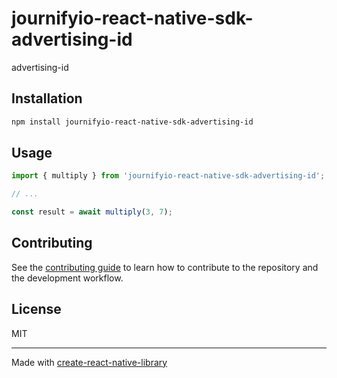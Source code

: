 # journifyio-react-native-sdk-advertising-id

advertising-id

## Installation

```sh
npm install journifyio-react-native-sdk-advertising-id
```

## Usage


```js
import { multiply } from 'journifyio-react-native-sdk-advertising-id';

// ...

const result = await multiply(3, 7);
```


## Contributing

See the [contributing guide](CONTRIBUTING.md) to learn how to contribute to the repository and the development workflow.

## License

MIT

---

Made with [create-react-native-library](https://github.com/callstack/react-native-builder-bob)
